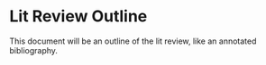 <!--- 
    Created by Nicholas R. Davis (nicholas@democracyobserver.org)
    on 2019-04-18 15:19:20. Do not copy without permission.

    experimentalpolitics/immigration/litreview-outline 
 -->

# Lit Review Outline

This document will be an outline of the lit review, like an annotated bibliography.
